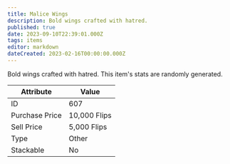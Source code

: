 ```yaml
---
title: Malice Wings
description: Bold wings crafted with hatred.
published: true
date: 2023-09-10T22:39:01.000Z
tags: items
editor: markdown
dateCreated: 2023-02-16T00:00:00.000Z
---
```


Bold wings crafted with hatred. This item's stats are randomly generated.

|Attribute|Value|
|-|-|
|ID|607|
|Purchase Price|10,000 Flips|
|Sell Price|5,000 Flips|
|Type|Other|
|Stackable|No|

